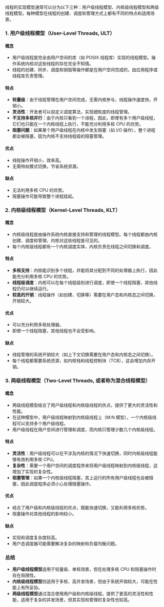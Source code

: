 线程的实现模型通常可以分为以下三种：用户级线程模型、内核级线程模型和两级线程模型。每种模型在线程的创建、调度和管理方式上都有不同的特点和适用场景。

### 1. 用户级线程模型（User-Level Threads, ULT）

#### **概念**
- 用户级线程是完全由用户空间的库（如 POSIX 线程库）实现的线程模型。操作系统内核对这些线程的存在完全不知情。
- 线程的创建、同步、调度和销毁等操作都是在用户空间完成的，由应用程序或线程库负责管理。

#### **特点**
- **轻量级**：由于线程管理在用户空间完成，无需内核参与，线程操作速度快，开销小。
- **灵活性**：开发者可以自定义调度算法，实现细粒度的线程管理。
- **不支持多核并行**：由于内核只看到一个进程，因此，即使有多个用户级线程，它们也只能在一个内核线程上执行，不能充分利用多核 CPU 的优势。
- **阻塞问题**：如果某个用户级线程在内核中发生阻塞（如 I/O 操作），整个进程都会被阻塞，因为内核不支持线程级的阻塞管理。

#### **优点**
- 线程操作开销小，效率高。
- 无需特权模式切换，节省系统资源。

#### **缺点**
- 无法利用多核 CPU 的优势。
- 阻塞操作可能导致整个进程挂起。

### 2. 内核级线程模型（Kernel-Level Threads, KLT）

#### **概念**
- 内核级线程是由操作系统内核直接支持和管理的线程模型。每个线程都由内核创建、调度和管理，内核对这些线程是可见的。
- 每个内核级线程都有一个内核调度实体，内核负责在线程之间切换和调度。

#### **特点**
- **多核支持**：内核能识别多个线程，并能将其分配到不同的处理器上执行，因此能充分利用多核 CPU 的优势。
- **线程级调度**：内核可以在每个线程级别进行调度，即使一个线程阻塞，其他线程仍可以继续运行。
- **较高的开销**：线程操作（如创建、切换等）需要在用户态和内核态之间切换，开销较大。

#### **优点**
- 可以充分利用多核处理器。
- 即使一个线程阻塞，其他线程也不会受影响。

#### **缺点**
- 线程管理的系统开销较大（如上下文切换需要在用户态和内核态之间切换）。
- 每个线程都需要系统资源，如内核栈和线程控制块（TCB），这会增加内存开销。

### 3. 两级线程模型（Two-Level Threads, 或者称为混合线程模型）

#### **概念**
- 两级线程模型结合了用户级线程和内核级线程的优点，提供了更大的灵活性和性能。
- 在这种模型中，用户级线程映射到内核级线程上（M:N 模型），一个内核级线程可以支持多个用户级线程。
- 用户级线程在用户空间进行管理和调度，而内核只管理少数几个内核级线程。

#### **特点**
- **灵活性**：用户级线程可以在不涉及内核的情况下快速切换，同时内核级线程能够有效利用多核 CPU。
- **复杂性**：需要一个用户空间的调度程序来将用户级线程映射到内核级线程，这增加了实现的复杂性。
- **阻塞管理**：如果一个内核级线程阻塞，其上运行的所有用户级线程也会被阻塞，因此调度程序必须小心处理阻塞操作。

#### **优点**
- 结合了用户级和内核级线程的优点，既能快速切换，又能利用多核优势。
- 阻塞操作对其他线程的影响较小。

#### **缺点**
- 实现和调度复杂度较高。
- 用户态调度器可能需要解决复杂的映射和负载均衡问题。

### **总结**

- **用户级线程模型**适用于轻量级、单核场景，但在处理多核 CPU 和阻塞操作时存在局限性。
- **内核级线程模型**则适用于多核、高并发场景，但由于系统开销较大，可能在性能上有所妥协。
- **两级线程模型**通过混合使用用户级和内核级线程，提供了更高的灵活性和性能，适用于复杂的并发场景，但其实现和管理的复杂性也较高。